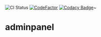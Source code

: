 ![CI Status](https://github.com/aknethstudio-stack/adminakneth/actions/workflows/ci.yml/badge.svg)
[![CodeFactor](https://www.codefactor.io/repository/github/aknethstudio-stack/adminakneth/badge)](https://www.codefactor.io/repository/github/aknethstudio-stack/adminakneth)
[![Codacy Badge](https://app.codacy.com/project/badge/Grade/f72ff140ed804d7b95a981f5cbdd1014)](https://app.codacy.com/gh/aknethstudio-stack/adminakneth/dashboard?utm_source=gh&utm_medium=referral&utm_content=&utm_campaign=Badge_grade)~

# adminpanel
